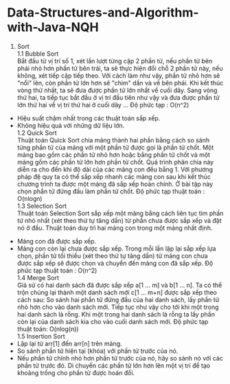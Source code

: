 # Data-Structures-and-Algorithm-with-Java-NQH
1. Sort                                                                                                                                                                 
1.1 Bubble Sort                                                                                                                                                         
 Bắt đầu từ vị trí số 1, xét lần lượt từng cặp 2 phần tử, nếu phần tử bên phải nhỏ hơn phần tử bên trái, ta sẽ thực hiện đổi chỗ 2 phần tử này, nếu không, xét tiếp cặp tiếp theo. Với cách làm như vậy, phần tử nhỏ hơn sẽ "nổi" lên, còn phần tử lớn hơn sẽ "chìm" dần và về bên phải.
 Khi kết thúc vòng thứ nhất, ta sẽ đưa được phần tử lớn nhất về cuối dãy. Sang vòng thứ hai, ta tiếp tục bắt đầu ở vị trí đầu tiên như vậy và đưa được phần tử lớn thứ hai về vị trí thứ hai ở cuối dãy ...
 Độ phức tạp : O(n^2)
 * Hiệu suất chậm nhất trong các thuật toán sắp xếp.
 * Không hiệu quả với những dữ liệu lớn.                                                                                                                               
 1.2 Quick Sort                                                                                                                                                         
 Thuật toán Quick Sort chia mảng thành hai phần bằng cách so sánh từng phần tử của mảng với một phần tử được gọi là phần tử chốt. Một mảng bao gồm các phần tử nhỏ hơn hoặc bằng phần tử chốt và một mảng gồm các phần tử lớn hơn phần tử chốt.
 Quá trình phân chia này diễn ra cho đến khi độ dài của các mảng con đều bằng 1. Với phương pháp đệ quy ta có thể sắp xếp nhanh các mảng con sau khi kết thúc chương trình ta được một mảng đã sắp xếp hoàn chỉnh.
 Ở bài tập này chọn phần tử đứng đầu làm phần tử chốt.
 Độ phức tạp thuật toán : O(nlogn)    
 1.3 Selection Sort                                                                                                                                                     
 Thuật toán Selection Sort sắp xếp một mảng bằng cách liên tục tìm phần tử nhỏ nhất (xét theo thứ tự tăng dần) từ phần chưa được sắp xếp và đặt nó ở đầu. Thuật toán duy trì hai mảng con trong một mảng nhất định.
 + Mảng con đã được sắp xếp.
 + Mảng con còn lại chưa được sắp xếp.
 Trong mỗi lần lặp lại sắp xếp lựa chọn, phần tử tối thiểu (xét theo thứ tự tăng dần) từ mảng con chưa được sắp xếp sẽ được chọn và chuyển đến mảng con đã sắp xếp.
 Độ phức tạp thuật toán : O(n^2)                                                                                                                                       
 1.4 Merge Sort                                                                                                                                                         
 Giả sử có hai danh sách đã được sắp xếp a[1 ... m] và b[1 ... n].
 Ta có thể trộn chúng lại thành một danh sách mới c[1 ... m+n] được sắp xếp theo cách sau:
 So sánh hai phần tử đứng đầu của hai danh sách, lấy phần tử nhỏ hơn cho vào danh sách mới. Tiếp tục như vậy cho tới khi một trong hai danh sách là rỗng.
 Khi một trong hai danh sách là rỗng ta lấy phần còn lại của danh sách kia cho vào cuối danh sách mới.
 Độ phức tạp thuật toán: O(nlog(n))                                                                                                                                     
 1.5 Insertion Sort                                                                                                                                                     
  + Lặp lại từ arr[1] đến arr[n] trên mảng.
  + So sánh phần tử hiện tại (khóa) với phần tử trước của nó.
  + Nếu phần tử chính nhỏ hơn phần tử trước của nó, hãy so sánh nó với các phần tử trước đó. Di chuyển các phần tử lớn hơn lên một vị trí để tạo khoảng trống cho phần tử được hoán đổi.
